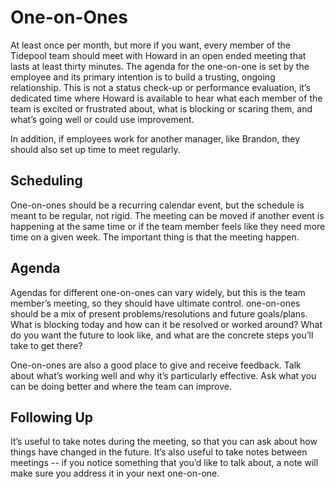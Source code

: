 # One-on-Ones

At least once per month, but more if you want, every member of the Tidepool team should meet with Howard in an open ended meeting that lasts at least thirty minutes. The agenda for the one-on-one is set by the employee and its primary intention is to build a trusting, ongoing relationship. This is not a status check-up or performance evaluation, it’s dedicated time where Howard is available to hear what each member of the team is excited or frustrated about, what is blocking or scaring them, and what’s going well or could use improvement.

In addition, if employees work for another manager, like Brandon, they should also set up time to meet regularly.

## Scheduling

One-on-ones should be a recurring calendar event, but the schedule is meant to be regular, not rigid. The meeting can be moved if another event is happening at the same time or if the team member feels like they need more time on a given week. The important thing is that the meeting happen.

## Agenda

Agendas for different one-on-ones can vary widely, but this is the team member’s meeting, so they should have ultimate control. one-on-ones should be a mix of present problems/resolutions and future goals/plans. What is blocking today and how can it be resolved or worked around? What do you want the future to look like, and what are the concrete steps you’ll take to get there?

One-on-ones are also a good place to give and receive feedback. Talk about what’s working well and why it’s particularly effective. Ask what you can be doing better and where the team can improve.

## Following Up

It’s useful to take notes during the meeting, so that you can ask about how things have changed in the future. It’s also useful to take notes between meetings -- if you notice something that you’d like to talk about, a note will make sure you address it in your next one-on-one.